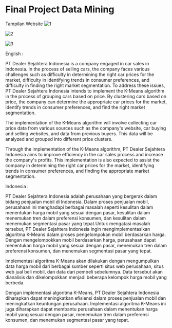 # Final Project Data Mining
Tampilan Website
![1](https://github.com/fajriifadhil/K-Means/assets/103973684/64feac26-c1f8-442c-a231-d3aa217f0a04)

![2](https://github.com/fajriifadhil/K-Means/assets/103973684/7fd854b6-a453-4901-b7c9-ae27654f9032)

![3](https://github.com/fajriifadhil/K-Means/assets/103973684/55debe31-7b84-47af-bfdb-89f6c194aa4b)

English :

PT Dealer Sejahtera Indonesia is a company engaged in car sales in Indonesia. In the process of selling cars, the company faces various challenges such as difficulty in determining the right car prices for the market, difficulty in identifying trends in consumer preferences, and difficulty in finding the right market segmentation. To address these issues, PT Dealer Sejahtera Indonesia intends to implement the K-Means algorithm in the process of grouping cars based on price. By clustering cars based on price, the company can determine the appropriate car prices for the market, identify trends in consumer preferences, and find the right market segmentation.

The implementation of the K-Means algorithm will involve collecting car price data from various sources such as the company's website, car buying and selling websites, and data from previous buyers. This data will be analyzed and grouped into different price clusters.

Through the implementation of the K-Means algorithm, PT Dealer Sejahtera Indonesia aims to improve efficiency in the car sales process and increase the company's profits. This implementation is also expected to assist the company in determining the right car prices for the market, identifying trends in consumer preferences, and finding the appropriate market segmentation.




Indonesia : 

PT Dealer Sejahtera Indonesia adalah perusahaan yang bergerak dalam bidang penjualan mobil di
Indonesia. Dalam proses penjualan mobil, perusahaan ini menghadapi berbagai masalah seperti kesulitan
dalam menentukan harga mobil yang sesuai dengan pasar, kesulitan dalam menemukan tren dalam
preferensi konsumen, dan kesulitan dalam menemukan segmentasi pasar yang tepat.Untuk mengatasi
masalah tersebut, PT Dealer Sejahtera Indonesia ingin mengimplementasikan algoritma K-Means dalam
proses pengelompokan mobil berdasarkan harga. Dengan mengelompokkan mobil berdasarkan harga,
perusahaan dapat menentukan harga mobil yang sesuai dengan pasar, menemukan tren dalam preferensi
konsumen, dan menemukan segmentasi pasar yang tepat.

Implementasi algoritma K-Means akan dilakukan dengan mengumpulkan data harga mobil dari
berbagai sumber seperti situs web perusahaan, situs web jual beli mobil, dan data dari pembeli
sebelumnya. Data tersebut akan dianalisis dan dikelompokkan menjadi beberapa kelompok harga mobil
yang berbeda.

Dengan implementasi algoritma K-Means, PT Dealer Sejahtera Indonesia diharapkan dapat
meningkatkan efisiensi dalam proses penjualan mobil dan meningkatkan keuntungan perusahaan.
Implementasi algoritma K-Means ini juga diharapkan dapat membantu perusahaan dalam menentukan
harga mobil yang sesuai dengan pasar, menemukan tren dalam preferensi konsumen, dan menemukan
segmentasi pasar yang tepat.

